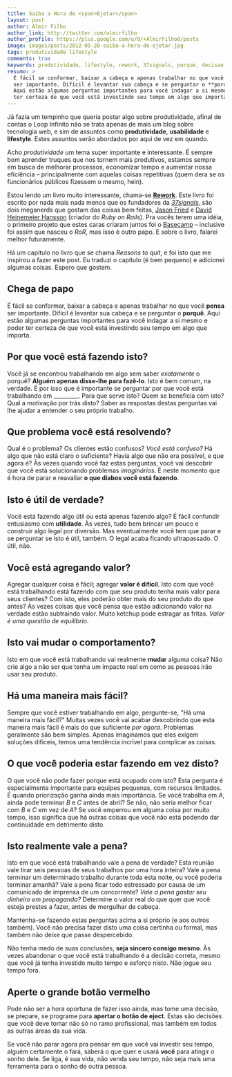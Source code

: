 ```yaml
---
title: Saiba a Hora de <span>Ejetar</span>
layout: post
author: Almir Filho
author_link: http://twitter.com/almirfilho
author_profile: https://plus.google.com/u/0/+AlmirFilho0/posts
image: images/posts/2012-05-20-saiba-a-hora-de-ejetar.jpg
tags: produtividade lifestyle
comments: true
keywords: produtividade, lifestyle, rework, 37signals, porque, decisao, ejetar
resumo: >
  É fácil se conformar, baixar a cabeça e apenas trabalhar no que você **pensa**
  ser importante. Difícil é levantar sua cabeça e se perguntar o **porquê**.
  Aqui estão algumas perguntas importantes para você indagar a si mesmo e poder
  ter certeza de que você está investindo seu tempo em algo que importa.
---
```


Já fazia um tempinho que queria postar algo sobre produtividade, afinal de contas o Loop Infinito não se trata apenas
de mais um blog sobre tecnologia web, e sim de assuntos como **produtividade**, **usabilidade** e **lifestyle**. Estes
assuntos serão abordados por aqui de vez em quando.

Acho *produtividade* um tema super importante e interessante. É sempre bom aprender truques que nos tornem
mais produtivos, estamos sempre em busca de melhorar processos, economizar tempo e aumentar nossa eficiência
– principalmente com aquelas coisas repetitivas (quem dera se os funcionários públicos fizessem o mesmo, hein).

Estou lendo um livro muito interessante, chama-se <a href="{{ 'http://www.amazon.com/Rework-Jason-Fried/dp/0307463745/ref=sr_1_1?s=books&ie=UTF8&qid=1337872498&sr=1-1' | escape }}" target="_blank"><strong>Rework</strong></a>. Este livro foi escrito por nada mais nada menos que os
fundadores da <a href="http://37signals.com/" target="_blank"><em>37signals</em></a>, são dois meganerds que gostam das coisas bem feitas,
<a href="http://twitter.com/jasonfried" target="_blank">Jason Fried</a> e <a href="http://twitter.com/dhh" target="_blank">David Heinemeier Hansson</a>
(criador do *Ruby on Rails*). Pra vocês terem uma idéia, o primeiro projeto que estes caras criaram juntos foi o
<a href="http://basecamp.com" target="_blank">Basecamp</a> – inclusive foi assim que nasceu o *RoR*, mas isso é outro papo. E sobre o
livro, falarei melhor futuramente.

Há um capítulo no livro que se chama *Reasons to quit*, e foi isto que me inspirou a fazer este post. Eu traduzi o capítulo
(é bem pequeno) e adicionei algumas coisas. Espero que gostem.

## Chega de papo
É fácil se conformar, baixar a cabeça e apenas trabalhar no que você **pensa** ser importante. Difícil é levantar sua
cabeça e se perguntar o **porquê**. Aqui estão algumas perguntas importantes para você indagar a si mesmo e poder ter
certeza de que você está investindo seu tempo em algo que importa.

## Por que você está fazendo isto?
Você já se encontrou trabalhando em algo sem saber *exatamente* o porquê? **Alguém apenas disse-lhe para fazê-lo**. Isto
é bem comum, na verdade. É por isso que é importante se perguntar por que você está trabalhando em _________. Para que
serve isto? Quem se beneficia com isto? Qual a motivação por trás disto? Saber as respostas destas perguntas vai lhe
ajudar a entender o seu próprio trabalho.

## Que problema você está resolvendo?
Qual é o problema? Os clientes estão confusos? *Você está confuso?* Há algo que não está claro o suficiente? Havia algo
que não era possível, e que agora é? Às vezes quando você faz estas perguntas, você vai descobrir que você está
solucionando problemas *imaginários*. É neste momento que é hora de parar e reavaliar **o que diabos você está fazendo**.

## Isto é útil de verdade?
Você está fazendo algo útil ou está apenas fazendo algo? É fácil confundir entusiasmo com **utilidade**. Às vezes, tudo
bem brincar um pouco e construir algo legal por diversão. Mas eventualmente você tem que parar e se perguntar se isto é
útil, também. O legal acaba ficando ultrapassado. O útil, não.

## Você está agregando valor?
Agregar qualquer coisa é fácil; agregar **valor é difícil**. Isto com que você está trabalhando está fazendo com que seu
produto tenha mais valor para seus clientes? Com isto, eles poderão obter mais do seu produto do que antes? Às vezes coisas
que você pensa que estão adicionando valor na verdade estão subtraindo valor. Muito ketchup pode estragar as fritas.
*Valor é uma questão de equilíbrio*.

## Isto vai mudar o comportamento?
Isto em que você está trabalhando vai realmente **mudar** alguma coisa? Não crie algo a não ser que tenha um impacto
real em como as pessoas irão usar seu produto.

## Há uma maneira mais fácil?
Sempre que você estiver trabalhando em algo, pergunte-se, "Há uma maneira mais fácil?" Muitas vezes você vai acabar
descobrindo que esta maneira mais fácil é mais do que suficiente *por agora*. Problemas geralmente são bem simples. Apenas
imaginamos que eles exigem soluções difíceis, temos uma tendência incrível para complicar as coisas.

## O que você poderia estar fazendo em vez disto?
O que você não pode fazer porque está ocupado com isto? Esta pergunta é especialmente importante para equipes pequenas,
com recursos limitados. É quando priorização ganha ainda mais importância. Se você trabalha em *A*, ainda pode terminar
*B* e *C* antes de abril? Se não, não seria melhor ficar com *B* e *C* em vez de *A*? Se você emperrou em alguma coisa
por muito tempo, isso significa que há outras coisas que você não está podendo dar continuidade em detrimento disto.

## Isto realmente vale a pena?
Isto em que você está trabalhando vale a pena de verdade? Esta reunião vale tirar seis pessoas de seus trabalhos por uma
hora inteira? Vale a pena terminar um determinado trabalho durante toda esta noite, ou você poderia terminar amanhã? Vale
a pena ficar todo estressado por causa de um comunicado de imprensa de um concorrente? *Vale a pena gastar seu dinheiro em
propaganda?* Determine o valor real do que quer que você esteja prestes a fazer, antes de mergulhar de cabeça.


Mantenha-se fazendo estas perguntas acima a si próprio (e aos outros também). Você não precisa fazer disto uma coisa
certinha ou formal, mas também não deixe que passe despercebido.

Não tenha medo de suas conclusões, **seja sincero consigo mesmo**. Às vezes abandonar o que você está trabalhando é a
decisão correta, mesmo que você já tenha investido muito tempo e esforço nisto. Não jogue seu tempo fora.

## Aperte o grande botão vermelho
Pode não ser a hora oportuna de fazer isso ainda, mas tome uma decisão, se prepare, se programe para **apertar o botão de
eject**. Estas são decisões que você deve tomar não só no ramo profissional, mas também em todos as outras áreas da sua
vida.

Se você não parar agora pra pensar em que você vai investir seu tempo, alguém certamente o fará, saberá o que quer
e usará **você** para atingir o sonho dele.
Se liga, é sua vida, não venda seu tempo, não seja mais uma ferramenta para o sonho de outra pessoa.